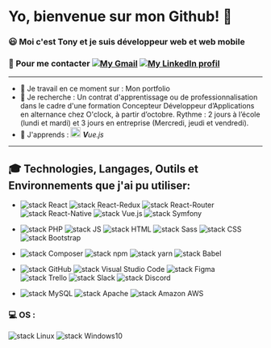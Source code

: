 # Yo, bienvenue sur mon Github! 👋

### 😃   Moi c'est Tony et je suis développeur web et web mobile
### 🤝 Pour me contacter [![My Gmail](https://img.shields.io/badge/Email%20-000000.svg?style=plastic&logo=Gmail)](herbet.le.faucheur.tony@gmail.com) [![My LinkedIn profil](https://img.shields.io/badge/LinkedIn-0A66C2.svg?style=plastic&logo=LinkedIn)](https://www.linkedin.com/in/tony-herbet-le-faucheur/)

*****************

- 👷 Je travail en ce moment sur : Mon portfolio
- 🔎 Je recherche : Un contrat d'apprentissage ou de professionnalisation dans le cadre d'une formation Concepteur Développeur d’Applications en alternance chez O'clock, à partir d’octobre.
Rythme : 2 jours à l’école (lundi et mardi) et 3 jours en entreprise (Mercredi, jeudi et vendredi).
- 🌱 J'apprends : <img src='https://fr.vuejs.org/images/logo.png' alt='VueJs' height='20'> _**V**ue.js_

*****************

## 🎓 Technologies, Langages, Outils et Environnements que j'ai pu utiliser:

- ![stack React](https://img.shields.io/badge/React-61DAFB.svg?style=plastic&logo=React&logoColor=black) ![stack React-Redux](https://img.shields.io/badge/Redux-593D88?style=plastic&logo=redux&logoColor=white) ![stack React-Router](https://img.shields.io/badge/React_Router-CA4245?style=plastic&logo=react-router&logoColor=white) ![stack React-Native](https://img.shields.io/badge/React_Native-20232A?style=plastic&logo=react&logoColor=61DAFB) ![stack Vue.js](https://img.shields.io/badge/Vue.js-4FC08D.svg?style=plastic&logo=data:image/svg+xml;base64,PHN2ZyB4bWxucz0iaHR0cDovL3d3dy53My5vcmcvMjAwMC9zdmciIHZpZXdCb3g9IjAgMCAyNjEuNzYgMjI2LjY5Ij48cGF0aCBkPSJNMTYxLjA5Ni4wMDFsLTMwLjIyNSA1Mi4zNTFMMTAwLjY0Ny4wMDFILS4wMDVsMTMwLjg3NyAyMjYuNjg4TDI2MS43NDkuMDAxeiIgZmlsbD0iIzQxYjg4MyIvPjxwYXRoIGQ9Ik0xNjEuMDk2LjAwMWwtMzAuMjI1IDUyLjM1MUwxMDAuNjQ3LjAwMUg1Mi4zNDZsNzguNTI2IDEzNi4wMUwyMDkuMzk4LjAwMXoiIGZpbGw9IiMzNDQ5NWUiLz48L3N2Zz4K) ![stack Symfony](https://img.shields.io/badge/Symfony-000000.svg?style=plastic&logo=Symfony) 

- ![stack PHP](https://img.shields.io/badge/PHP-777BB4.svg?style=plastic&logo=PHP&logoColor=white) ![stack JS](https://img.shields.io/badge/JavaScript-F7DF1E.svg?style=plastic&logo=JavaScript&logoColor=black) ![stack HTML](https://img.shields.io/badge/HTML5-E34F26.svg?style=plastic&logo=HTML5&logoColor=white) ![stack Sass](https://img.shields.io/badge/Sass-CC6699.svg?style=plastic&logo=Sass&logoColor=white) ![stack CSS](https://img.shields.io/badge/CSS3-1572B6.svg?style=plastic&logo=CSS3&logoColor=white) ![stack Bootstrap](https://img.shields.io/badge/Bootstrap-7952B3.svg?style=plastic&logo=Bootstrap&logoColor=white)

- ![stack Composer](https://img.shields.io/badge/Composer-885630.svg?style=plastic&logo=Composer&logoColor=white) ![stack npm](https://img.shields.io/badge/npm-CB3837.svg?style=plastic&logo=npm) ![stack yarn](https://img.shields.io/badge/yarn-2C8EBB.svg?style=plastic&logo=yarn&logoColor=white) ![stack Babel](https://img.shields.io/badge/Babel-F9DC3E.svg?style=plastic&logo=Babel&logoColor=black) 

- ![stack GitHub](https://img.shields.io/badge/GitHub-181717.svg?style=plastic&logo=GitHub) ![stack Visual Studio Code](https://img.shields.io/badge/Visual%20Studio%20Code-007ACC.svg?style=plastic&logo=Visual-Studio-Code) ![stack Figma](https://img.shields.io/badge/Figma-F24E1E.svg?style=plastic&logo=Figma&logoColor=white) ![stack Trello](https://img.shields.io/badge/Trello-0052CC?style=plastic&logo=trello) ![stack Slack](https://img.shields.io/badge/Slack-4A154B?style=plastic&logo=slack&logoColor=white) ![stack Discord](https://img.shields.io/badge/Discord-7289DA?style=plastic&logo=discord&logoColor=white)

- ![stack MySQL](https://img.shields.io/badge/MySQL-4479A1.svg?style=plastic&logo=MySQL&logoColor=white)  ![stack Apache](https://img.shields.io/badge/Apache-D22128.svg?style=plastic&logo=Apache) ![stack Amazon AWS](https://img.shields.io/badge/Amazon%20AWS-232F3E.svg?style=plastic&logo=Amazon-AWS)

### 💻 OS :  
![stack Linux](https://img.shields.io/badge/Linux-FCC624.svg?style=plastic&logo=Linux&logoColor=black) ![stack Windows10](https://img.shields.io/badge/Windows-0078D6?style=plastic&logo=windows)

<!--
## 📈 Stats :
![GitHub Stats](https://github-readme-stats.vercel.app/api?username=Tony-Herbet&show_icons=true)

In process... ⚙️🔧🔨
- 🔭 I’m currently working on ...
- 🌱 I’m currently learning ...
- 👯 I’m looking to collaborate on ...
- 🤔 I’m looking for help with ...
- 💬 Ask me about ...
- 📫 How to reach me: ![stack Gmail](https://img.shields.io/badge/Email%20me-000000.svg?style=plastic&logo=Gmail)
- 😄 Pronouns: ...
- ⚡ Fun fact: ...
-->
